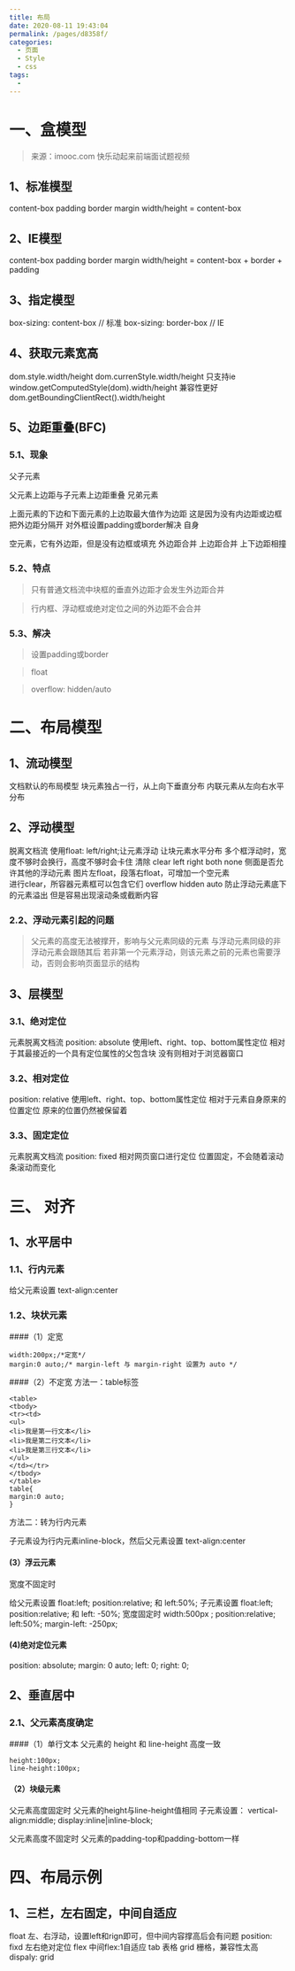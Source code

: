 ```yaml
---
title: 布局
date: 2020-08-11 19:43:04
permalink: /pages/d8358f/
categories: 
  - 页面
  - Style
  - css
tags: 
  - 
---
```


# 一、盒模型

> 来源：imooc.com 快乐动起来前端面试题视频

## 1、标准模型
content-box padding border margin
width/height = content-box
## 2、IE模型
content-box padding border margin
width/height = content-box + border + padding
## 3、指定模型
box-sizing: content-box // 标准
box-sizing: border-box // IE
## 4、获取元素宽高
dom.style.width/height
dom.currenStyle.width/height
只支持ie
window.getComputedStyle(dom).width/height
兼容性更好
dom.getBoundingClientRect().width/height
## 5、边距重叠(BFC)
### 5.1、现象
父子元素

父元素上边距与子元素上边距重叠
兄弟元素

上面元素的下边和下面元素的上边取最大值作为边距
这是因为没有内边距或边框把外边距分隔开
对外框设置padding或border解决
自身

空元素，它有外边距，但是没有边框或填充
外边距合并
上边距合并
上下边距相撞
### 5.2、特点

>只有普通文档流中块框的垂直外边距才会发生外边距合并

>行内框、浮动框或绝对定位之间的外边距不会合并

### 5.3、解决

>设置padding或border

>float

>overflow: hidden/auto

# 二、布局模型
## 1、流动模型
文档默认的布局模型
块元素独占一行，从上向下垂直分布
内联元素从左向右水平分布
## 2、浮动模型
脱离文档流
使用float: left/right;让元素浮动
让块元素水平分布
多个框浮动时，宽度不够时会换行，高度不够时会卡住
清除
clear
left right both none
侧面是否允许其他的浮动元素
图片左float，段落右float，可增加一个空元素<br>进行clear，所容器元素框可以包含它们
overflow
hidden auto
防止浮动元素底下的元素溢出
但是容易出现滚动条或截断内容
### 2.2、浮动元素引起的问题

> 父元素的高度无法被撑开，影响与父元素同级的元素
> 与浮动元素同级的非浮动元素会跟随其后
> 若非第一个元素浮动，则该元素之前的元素也需要浮动，否则会影响页面显示的结构

## 3、层模型
### 3.1、绝对定位

元素脱离文档流
position: absolute
使用left、right、top、bottom属性定位
相对于其最接近的一个具有定位属性的父包含块
没有则相对于浏览器窗口

### 3.2、相对定位

position: relative
使用left、right、top、bottom属性定位
相对于元素自身原来的位置定位
原来的位置仍然被保留着
### 3.3、固定定位

元素脱离文档流
position: fixed
相对网页窗口进行定位
位置固定，不会随着滚动条滚动而变化
# 三、	对齐
## 1、水平居中
### 1.1、行内元素
给父元素设置 text-align:center
### 1.2、块状元素
####（1）定宽

```
width:200px;/*定宽*/
margin:0 auto;/* margin-left 与 margin-right 设置为 auto */

```


####（2）不定宽
方法一：table标签
```
<table>
<tbody>
<tr><td>
<ul>
<li>我是第一行文本</li>
<li>我是第二行文本</li>
<li>我是第三行文本</li>
</ul>
</td></tr>
</tbody>
</table>
table{
margin:0 auto;
}
```

方法二：转为行内元素

子元素设为行内元素inline-block，然后父元素设置 text-align:center

#### (3）浮云元素
宽度不固定时

给父元素设置 float:left; position:relative; 和 left:50%;
子元素设置 float:left; position:relative; 和 left: -50%;
宽度固定时
width:500px ;
position:relative;
left:50%;
margin-left: -250px;
#### (4)绝对定位元素
position: absolute;
margin: 0 auto;
left: 0;
right: 0;


## 2、垂直居中
### 2.1、父元素高度确定
####（1）单行文本
父元素的 height 和 line-height 高度一致

```
height:100px;
line-height:100px;
```


#### （2）块级元素
父元素高度固定时
父元素的height与line-height值相同
子元素设置：
vertical-align:middle;
display:inline|inline-block;


父元素高度不固定时
父元素的padding-top和padding-bottom一样


# 四、布局示例

## 1、三栏，左右固定，中间自适应
float
左、右浮动，设置left和rign即可，但中间内容撑高后会有问题
position: fixd
左右绝对定位
flex
中间flex:1自适应
tab
表格
grid
栅格，兼容性太高
dispaly: grid